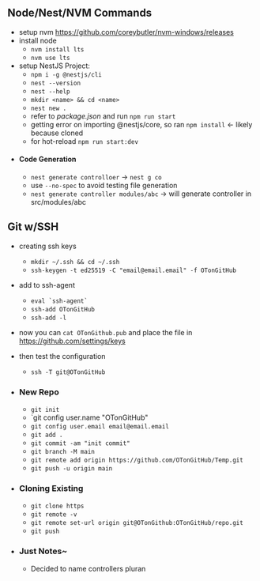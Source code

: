 ## Node/Nest/NVM Commands

- setup nvm https://github.com/coreybutler/nvm-windows/releases
- install node
  - `nvm install lts`
  - `nvm use lts`
- setup NestJS Project:
  - `npm i -g @nestjs/cli`
  - `nest --version`
  - `nest --help`
  - `mkdir <name> && cd <name>`
  - `nest new .`
  - refer to _package.json_ and run `npm run start`
  - getting error on importing @nestjs/core, so ran `npm install` <- likely because cloned
  - for hot-reload `npm run start:dev`
- #### Code Generation
  - `nest generate controlloer` -> `nest g co`
  - use `--no-spec` to avoid testing file generation
  - `nest generate controller modules/abc` -> will generate controller in src/modules/abc

## Git w/SSH

- creating ssh keys

  - `mkdir ~/.ssh && cd ~/.ssh`
  - `ssh-keygen -t ed25519 -C "email@email.email" -f OTonGitHub`

- add to ssh-agent

  - ``eval `ssh-agent` ``
  - `ssh-add OTonGitHub`
  - `ssh-add -l`

- now you can `cat OTonGithub.pub` and place the file in https://github.com/settings/keys

- then test the configuration

  - `ssh -T git@OTonGitHub`

- ### New Repo

  - `git init`
  - `git config user.name "OTonGitHub"
  - `git config user.email email@email.email`
  - `git add .`
  - `git commit -am "init commit"`
  - `git branch -M main`
  - `git remote add origin https://github.com/OTonGitHub/Temp.git`
  - `git push -u origin main`

- ### Cloning Existing

  - `git clone https`
  - `git remote -v`
  - `git remote set-url origin git@OTonGithub:OTonGitHub/repo.git`
  - `git push`

- ### Just Notes~
  - Decided to name controllers pluran
